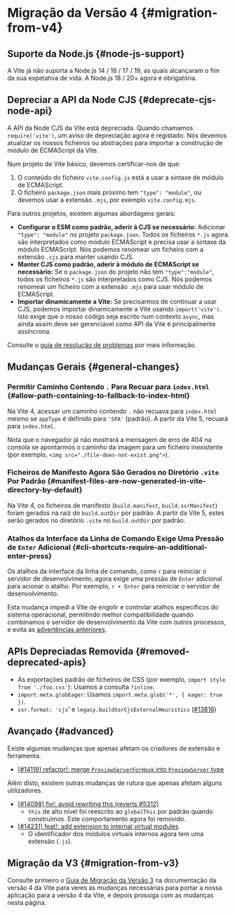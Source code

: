 # Migração da Versão 4 {#migration-from-v4}

## Suporte da Node.js {#node-js-support}

A Vite já não suporta a Node.js 14 / 16 / 17 / 19, as quais alcançaram o fim da sua expetativa de vida. A Node.js 18 / 20+ agora é obrigatória.

## Depreciar a API da Node CJS {#deprecate-cjs-node-api}

A API da Node CJS da Vite está depreciada. Quando chamamos `require('vite')`, um aviso de depreciação agora é registado. Nós devemos atualizar os nossos ficheiros ou abstrações para importar a construção de módulo de ECMAScript da Vite.

Num projeto de Vite básico, devemos certificar-nos de que:

1. O conteúdo do ficheiro `vite.config.js` está a usar a sintaxe de módulo de ECMAScript.
2. O ficheiro `package.json` mais próximo tem `"type": "module"`, ou devemos usar a extensão `.mjs`, por exemplo `vite.config.mjs`.

Para outros projetos, existem algumas abordagens gerais:

- **Configurar o ESM como padrão, aderir à CJS se necessário:** Adicionar `"type": "module"` no projeto `package.json`. Todos os ficheiros `*.js` agora são interpretados como módulo ECMAScript e precisa usar a sintaxe da módulo ECMAScript. Nós podemos renomear um ficheiro com a extensão `.cjs` para manter usando CJS.
- **Manter CJS como padrão, aderir à módulo de ECMAScript se necessário:** Se o `package.json` do projeto não tem `"type":"module"`, todos os ficheiros `*.js` são interpretados como CJS. Nós podemos renomear um ficheiro com a extensão `.mjs` para usar módulo de ECMAScript.
- **Importar dinamicamente a Vite:** Se precisarmos de continuar a usar CJS, podemos importar dinamicamente a Vite usando `import('vite')`. Isto exige que o nosso código seja escrito num contexto `async`, mas ainda assim deve ser gerenciável como API da Vite é principalmente assíncrona.

Consulte o [guia de resolução de problemas](https://pt.vitejs.dev/guide/troubleshooting.html#vite-cjs-node-api-deprecated) por mais informação.

## Mudanças Gerais {#general-changes}

### Permitir Caminho Contendo `.` Para Recuar para `index.html` {#allow-path-containing-to-fallback-to-index-html}

Na Vite 4, acessar um caminho contendo `.` não recuava para `index.html` mesmo se `appType` é definido para `'SPA'` (padrão). A partir da Vite 5, recuará para `index.html`.

Nota que o navegador já não mostrará a mensagem de erro de 404 na consola se apontarmos o caminho da imagem para um ficheiro inexistente (por exemplo, `<img src="./file-does-not-exist.png">`).

### Ficheiros de Manifesto Agora São Gerados no Diretório `.vite` Por Padrão {#manifest-files-are-now-generated-in-vite-directory-by-default}

Na Vite 4, os ficheiros de manifesto (`build.manifest`, `build.ssrManifest`) foram gerados na raiz do `build.outDir` por padrão. A partir da Vite 5, estes serão gerados no diretório `.vite` no `build.outDir` por padrão.

### Atalhos da Interface da Linha de Comando Exige Uma Pressão de `Enter` Adicional {#cli-shortcuts-require-an-additional-enter-press}

Os atalhos da interface da linha de comando, como `r` para reiniciar o servidor de desenvolvimento, agora exige uma pressão de `Enter` adicional para acionar o atalho. Por exemplo, `r + Enter` para reiniciar o servidor de desenvolvimento.

Esta mudança impedi a Vite de engolir e controlar atalhos específicos do sistema operacional, permitindo melhor compatibilidade quando combinamos o servidor de desenvolvimento da Vite com outros processos, e evita as [advertências anteriores](https://github.com/vitejs/vite/pull/14342).

## APIs Depreciadas Removida {#removed-deprecated-apis}

- As exportações padrão de ficheiros de CSS (por exemplo, `import style from './foo.css'`): Usamos a consulta `?inline`.
- `import.meta.globEager`: Usamos `import.meta.glob('*', { eager: true })`.
- `ssr.format: 'cjs`' e `legacy.buildSsrCjsExternalHeuristics` ([#13816](https://github.com/vitejs/vite/discussions/13816))

## Avançado {#advanced}

Existe algumas mudanças que apenas afetam os criadores de extensão e ferramenta.

- [[#14119] refactor!: merge `PreviewServerForHook` into `PreviewServer` type](https://github.com/vitejs/vite/pull/14119)

Além disto, existem outras mudanças de rutura que apenas afetam alguns utilizadores.

- [[#14098] fix!: avoid rewriting this (reverts #5312)](https://github.com/vitejs/vite/pull/14098)
  - `this` de alto nível foi reescrito ao `globalThis` por padrão quando construímos. Este comportamento agora foi removido.
- [[#14231] feat!: add extension to internal virtual modules](https://github.com/vitejs/vite/pull/14231)
  - O identificador dos módulos virtuais internos agora tem uma extensão (`.js`).

## Migração da V3 {#migration-from-v3}

Consulte primeiro o [Guia de Migração da Versão 3](https://v4.vitejs.dev/guide/migration) na documentação da versão 4 da Vite para veres as mudanças necessárias para portar a nossa aplicação para a versão 4 da Vite, e depois prossiga com as mudanças nesta página.
